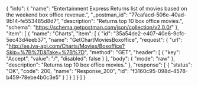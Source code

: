 {
  "info": {
    "name": "Entertainment Express Returns list of movies based on the weekend box office revenue.",
    "_postman_id": "77cafacd-506e-40ad-9b14-fe553485d8d7",
    "description": "Returns top 10 box office movies.",
    "schema": "https://schema.getpostman.com/json/collection/v2.0.0/"
  },
  "item": [
    {
      "name": "Charts",
      "item": [
        {
          "id": "35a54de2-e407-40e6-9cfc-5ec43d4eeb37",
          "name": "GetChartMoviesBoxoffice",
          "request": {
            "url": "http://ee.iva-api.com/Charts/Movies/Boxoffice?Skip=%7B%7D&Take=%7B%7D",
            "method": "GET",
            "header": [
              {
                "key": "Accept",
                "value": "*/*",
                "disabled": false
              }
            ],
            "body": {
              "mode": "raw"
            },
            "description": "Returns top 10 box office movies."
          },
          "response": [
            {
              "status": "OK",
              "code": 200,
              "name": "Response_200",
              "id": "f3160c95-098d-4578-b459-78ebe4b0c3e5"
            }
          ]
        }
      ]
    }
  ]
}